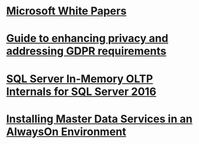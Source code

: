 # [Microsoft White Papers](microsoft-white-papers.md)
# [Guide to enhancing privacy and addressing GDPR requirements](../relational-databases/security/microsoft-sql-and-the-gdpr-requirements.md) 
# [SQL Server In-Memory OLTP Internals for SQL Server 2016](sql-server-in-memory-oltp-internals-for-sql-server-2016.md)
# [Installing Master Data Services in an AlwaysOn Environment](./installing-mds-in-an-alwayson-group-environment/installing-mds-in-an-alwayson-group-environment.md)
